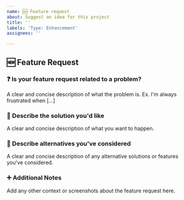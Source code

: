 ```yaml
---
name: 🆕 Feature request
about: Suggest an idea for this project
title: ''
labels: 'Type: Enhancement'
assignees: ''

---
```


## 🆕 Feature Request

### ❓ Is your feature request related to a problem? 
A clear and concise description of what the problem is. Ex. I'm always frustrated when [...]

### 📄 Describe the solution you'd like
A clear and concise description of what you want to happen.

### 📃 Describe alternatives you've considered
A clear and concise description of any alternative solutions or features you've considered.

### ➕ Additional Notes
Add any other context or screenshots about the feature request here.
